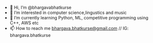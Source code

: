 - 👋 Hi, I’m @bhargavabhatkurse
- 👀 I’m interested in computer science,lingustics and music
- 🌱 I’m currently learning Python, ML, competitive programming using C++, AWS etc
- 📫 How to reach me bhargava.bhatkurse@gmail.com // IG: bhargava.bhatkurse

<!---
bhargavabhatkurse/bhargavabhatkurse is a ✨ special ✨ repository because its `README.md` (this file) appears on your GitHub profile.
You can click the Preview link to take a look at your changes.
--->
